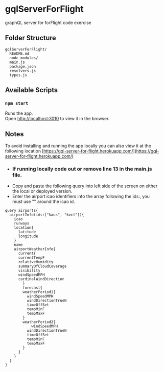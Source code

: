 # gqlServerForFlight
graphQL server for forFlight code exercise
## Folder Structure
```
gqlServerForFlight/
  README.md
  node_modules/
  main.js
  package.json
  resolvers.js
  types.js
```
## Available Scripts

### `npm start`

Runs the app.<br>
Open [http://localhost:3010](http://localhost:3010) to view it in the browser.

## Notes

To avoid installing and running the app locally you can also view it at the following location [https://gql-server-for-flight.herokuapp.com/](https://gql-server-for-flight.herokuapp.com/)
- ### If running locally code out or remove line 13 in the main.js file.
- Copy and paste the following query into left side of the screen on either the local or deployed version.
- Enter the airport icao identifiers into the array following the ids:, you must use "" around the icao id.
```
query airports{
  airportInfo(ids:["kaus", "kvct"]){
    icao
    runways
    location{
      latitude
      longitude
    }
    name
    airportWeatherInfo{
      current{
      currentTempF
      relativeHumidity
      summaryOfCloudCoverage
      visibility
      windSpeedMPH
      cardinalWindDirection
    	}
    	forecast{
      	weatherPeriod1{
          windSpeedMPH
          windDirectionTrueN
          timeOffSet
          tempMinF
          tempMaxF
        }
      	weatherPeriod2{
        	windSpeedMPH
          windDirectionTrueN
          timeOffSet
          tempMinF
          tempMaxF
      	}
      }
    }
  }
}
```
